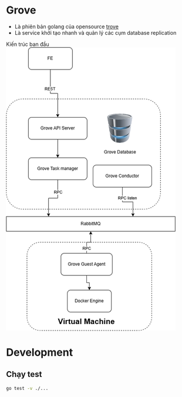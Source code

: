 # Grove
- Là phiên bản golang của opensource [trove](https://github.com/openstack/trove)
- Là service khởi tạo nhanh và quản lý các cụm database replication


Kiến trúc ban đầu
![Grove Architecture](./resources/images/Grove_Architecture.png)

# Development
## Chạy test
```bash
go test -v ./...
```